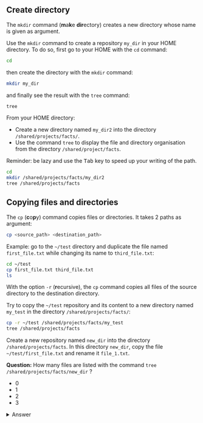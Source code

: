 ## Create directory

The `mkdir` command (**m**a**k**e **dir**ectory) creates a new directory whose name is given as argument.

Use the `mkdir` command to create a repository `my_dir` in your HOME directory. To do so, first go to your HOME with the `cd` command:

```bash
cd
```

then create the directory with the `mkdir` command:

```bash
mkdir my_dir
```

and finally see the result with the `tree` command:

```bash
tree
```

From your HOME directory: 
- Create a new directory named `my_dir2` into the directory `/shared/projects/facts/`. 
- Use the command `tree` to display the file and directory organisation from the directory `/shared/project/facts`.

Reminder: be lazy and use the <kbd>Tab</kbd> key to speed up your writing of the path.

```bash
cd
mkdir /shared/projects/facts/my_dir2
tree /shared/projects/facts
```
## Copying files and directories

The `cp` (**c**o**p**y) command copies files or directories. It takes 2 paths as argument:

```bash
cp <source_path> <destination_path>
```

Example: go to the `~/test` directory and duplicate the file named `first_file.txt` while changing its name to `third_file.txt`:

```bash
cd ~/test
cp first_file.txt third_file.txt
ls 
```

With the option `-r` (**r**ecursive), the `cp` command copies all files of the source directory to the destination directory.

Try to copy the `~/test` repository and its content to a new directory named `my_test` in the directory `/shared/projects/facts/`:

```bash
cp -r ~/test /shared/projects/facts/my_test
tree /shared/projects/facts
```

Create a new repository named `new_dir` into the directory `/shared/projects/facts`. In this directory `new_dir`, copy the file `~/test/first_file.txt` and rename it `file_1.txt`. 

**Question:** How many files are listed with the command `tree /shared/projects/facts/new_dir` ?


- 0
- 1
- 2
- 3

<details>
<summary>Answer</summary>

1 file

</details>

